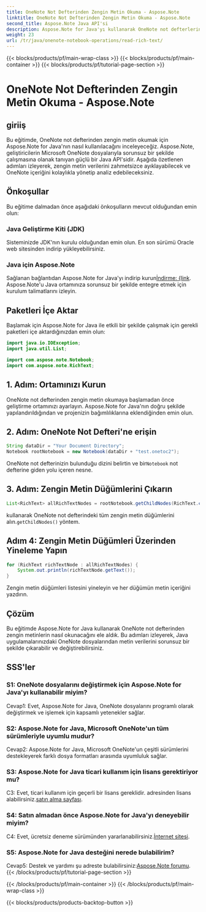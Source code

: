 ```yaml
---
title: OneNote Not Defterinden Zengin Metin Okuma - Aspose.Note
linktitle: OneNote Not Defterinden Zengin Metin Okuma - Aspose.Note
second_title: Aspose.Note Java API'si
description: Aspose.Note for Java'yı kullanarak OneNote not defterlerindeki zengin metinleri nasıl okuyacağınızı öğrenin. Sorunsuz OneNote entegrasyonuyla Java uygulamalarınızı geliştirin.
weight: 23
url: /tr/java/onenote-notebook-operations/read-rich-text/
---
```


{{< blocks/products/pf/main-wrap-class >}}
{{< blocks/products/pf/main-container >}}
{{< blocks/products/pf/tutorial-page-section >}}

# OneNote Not Defterinden Zengin Metin Okuma - Aspose.Note

## giriiş

Bu eğitimde, OneNote not defterinden zengin metin okumak için Aspose.Note for Java'nın nasıl kullanılacağını inceleyeceğiz. Aspose.Note, geliştiricilerin Microsoft OneNote dosyalarıyla sorunsuz bir şekilde çalışmasına olanak tanıyan güçlü bir Java API'sidir. Aşağıda özetlenen adımları izleyerek, zengin metin verilerini zahmetsizce ayıklayabilecek ve OneNote içeriğini kolaylıkla yönetip analiz edebileceksiniz.

## Önkoşullar

Bu eğitime dalmadan önce aşağıdaki önkoşulların mevcut olduğundan emin olun:

### Java Geliştirme Kiti (JDK)

Sisteminizde JDK'nın kurulu olduğundan emin olun. En son sürümü Oracle web sitesinden indirip yükleyebilirsiniz.

### Java için Aspose.Note

 Sağlanan bağlantıdan Aspose.Note for Java'yı indirip kurun[İndirme: {link](https://releases.aspose.com/note/java/). Aspose.Note'u Java ortamınıza sorunsuz bir şekilde entegre etmek için kurulum talimatlarını izleyin.

## Paketleri İçe Aktar

Başlamak için Aspose.Note for Java ile etkili bir şekilde çalışmak için gerekli paketleri içe aktardığınızdan emin olun:

```java
import java.io.IOException;
import java.util.List;

import com.aspose.note.Notebook;
import com.aspose.note.RichText;
```

## 1. Adım: Ortamınızı Kurun

OneNote not defterinden zengin metin okumaya başlamadan önce geliştirme ortamınızı ayarlayın. Aspose.Note for Java'nın doğru şekilde yapılandırıldığından ve projenizin bağımlılıklarına eklendiğinden emin olun.

## 2. Adım: OneNote Not Defteri'ne erişin

```java
String dataDir = "Your Document Directory";
Notebook rootNotebook = new Notebook(dataDir + "test.onetoc2");
```

 OneNote not defterinizin bulunduğu dizini belirtin ve bir`Notebook` not defterine giden yolu içeren nesne.

## 3. Adım: Zengin Metin Düğümlerini Çıkarın

```java
List<RichText> allRichTextNodes = rootNotebook.getChildNodes(RichText.class);
```

 kullanarak OneNote not defterindeki tüm zengin metin düğümlerini alın.`getChildNodes()` yöntem.

## Adım 4: Zengin Metin Düğümleri Üzerinden Yineleme Yapın

```java
for (RichText richTextNode : allRichTextNodes) {
    System.out.println(richTextNode.getText());
}
```

Zengin metin düğümleri listesini yineleyin ve her düğümün metin içeriğini yazdırın.

## Çözüm

Bu eğitimde Aspose.Note for Java kullanarak OneNote not defterinden zengin metinlerin nasıl okunacağını ele aldık. Bu adımları izleyerek, Java uygulamalarınızdaki OneNote dosyalarından metin verilerini sorunsuz bir şekilde çıkarabilir ve değiştirebilirsiniz.

## SSS'ler

### S1: OneNote dosyalarını değiştirmek için Aspose.Note for Java'yı kullanabilir miyim?

Cevap1: Evet, Aspose.Note for Java, OneNote dosyalarını programlı olarak değiştirmek ve işlemek için kapsamlı yetenekler sağlar.

### S2: Aspose.Note for Java, Microsoft OneNote'un tüm sürümleriyle uyumlu mudur?

Cevap2: Aspose.Note for Java, Microsoft OneNote'un çeşitli sürümlerini destekleyerek farklı dosya formatları arasında uyumluluk sağlar.

### S3: Aspose.Note for Java ticari kullanım için lisans gerektiriyor mu?

 C3: Evet, ticari kullanım için geçerli bir lisans gereklidir. adresinden lisans alabilirsiniz.[satın alma sayfası](https://purchase.aspose.com/buy).

### S4: Satın almadan önce Aspose.Note for Java'yı deneyebilir miyim?

 C4: Evet, ücretsiz deneme sürümünden yararlanabilirsiniz.[İnternet sitesi](https://releases.aspose.com/).

### S5: Aspose.Note for Java desteğini nerede bulabilirim?

 Cevap5: Destek ve yardımı şu adreste bulabilirsiniz:[Aspose.Note forumu](https://forum.aspose.com/c/note/28).
{{< /blocks/products/pf/tutorial-page-section >}}

{{< /blocks/products/pf/main-container >}}
{{< /blocks/products/pf/main-wrap-class >}}

{{< blocks/products/products-backtop-button >}}
